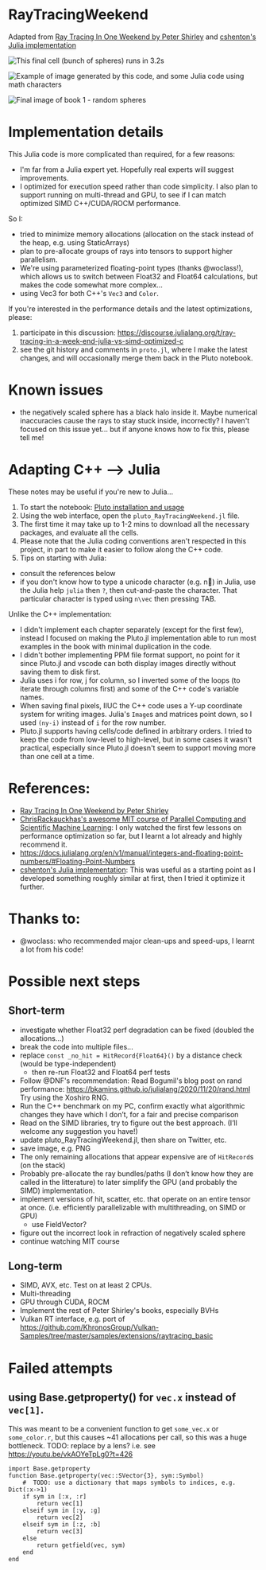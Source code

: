 # RayTracingWeekend

Adapted from [Ray Tracing In One Weekend by Peter Shirley](https://raytracing.github.io/books/RayTracingInOneWeekend.html) and [cshenton's Julia implementation](https://github.com/cshenton/RayTracing.jl)


![This final cell (bunch of spheres) runs in 3.2s](img/pluto_RayTracingWeekend_final_cell.png)

![Example of image generated by this code, and some Julia code using math characters](img/pluto_RayTracingWeekend.png)

![Final image of book 1 - random spheres](img/scene_random_spheres_1920x1080.png)


# Implementation details

This Julia code is more complicated than required, for a few reasons:
- I'm far from a Julia expert yet. Hopefully real experts will suggest improvements.
- I optimized for execution speed rather than code simplicity. I also plan to support running on multi-thread and GPU, to see if I can match optimized SIMD C++/CUDA/ROCM performance.

So I:
- tried to minimize memory allocations (allocation on the stack instead of the heap, e.g. using StaticArrays)
- plan to pre-allocate groups of rays into tensors to support higher parallelism.
- We're using parameterized floating-point types (thanks @woclass!), which allows us to switch between Float32 and Float64 calculations, but makes the code somewhat more complex...
- using Vec3 for both C++'s `Vec3` and `Color`.

If you're interested in the performance details and the latest optimizations, please:
1. participate in this discussion: https://discourse.julialang.org/t/ray-tracing-in-a-week-end-julia-vs-simd-optimized-c
2. see the git history and comments in `proto.jl`, where I make the latest changes, and will occasionally merge them back in the Pluto notebook. 

# Known issues

- the negatively scaled sphere has a black halo inside it. Maybe numerical inaccuracies cause the rays to stay stuck inside, incorrectly? I haven't focused on this issue yet... but if anyone knows how to fix this, please tell me!

# Adapting C++ --> Julia

These notes may be useful if you're new to Julia...

1. To start the notebook: [Pluto installation and usage](https://github.com/fonsp/Pluto.jl#lets-do-it)
2. Using the web interface, open the `pluto_RayTracingWeekend.jl` file.
3. The first time it may take up to 1-2 mins to download all the necessary packages, and evaluate all the cells.
4. Please note that the Julia coding conventions aren't respected in this project, in part to make it easier to follow along the C++ code.
5. Tips on starting with Julia:
  - consult the references below
  - if you don't know how to type a unicode character (e.g. n⃗) in Julia, use the Julia help `julia` then `?`, then cut-and-paste the character. That particular character is typed using `n\vec` then pressing TAB.

Unlike the C++ implementation:
- I didn't implement each chapter separately (except for the first few), instead I focused on making the Pluto.jl implementation able to run most examples in the book with minimal duplication in the code.
- I didn't bother implementing PPM file format support, no point for it since Pluto.jl and vscode can both display images directly without saving them to disk first.
- Julia uses i for row, j for column, so I inverted some of the loops (to iterate through columns first) and some of the C++ code's variable names.
- When saving final pixels, IIUC the C++ code uses a Y-up coordinate system for writing images. Julia's `Image`s and matrices point down, so I used `(ny-i)` instead of `i` for the row number.
- Pluto.jl supports having cells/code defined in arbitrary orders. I tried to keep the code from low-level to high-level, but in some cases it wasn't practical, especially since Pluto.jl doesn't seem to support moving more than one cell at a time.


# References:
- [Ray Tracing In One Weekend by Peter Shirley](https://raytracing.github.io/books/RayTracingInOneWeekend.html)
- [ChrisRackauckhas's awesome MIT course of Parallel Computing and Scientific Machine Learning](https://github.com/mitmath/18337): I only watched the first few lessons on performance optimization so far, but I learnt a lot already and highly recommend it.
- https://docs.julialang.org/en/v1/manual/integers-and-floating-point-numbers/#Floating-Point-Numbers
- [cshenton's Julia implementation](https://github.com/cshenton/RayTracing.jl): This was useful as a starting point as I developed something roughly similar at first, then I tried it optimize it further.

# Thanks to:

- @woclass: who recommended major clean-ups and speed-ups, I learnt a lot from his code!

# Possible next steps

## Short-term

- investigate whether Float32 perf degradation can be fixed (doubled the allocations...)
- break the code into multiple files...
- replace `const _no_hit = HitRecord{Float64}()` by a distance check (would be type-independent)
  - then re-run Float32 and Float64 perf tests
- Follow @DNF's recommendation: Read Bogumil's blog post on rand performance:
  https://bkamins.github.io/julialang/2020/11/20/rand.html
  Try using the Xoshiro RNG.
- Run the C++ benchmark on my PC, confirm exactly what algorithmic changes they have which I don’t,
  for a fair and precise comparison
- Read on the SIMD libraries, try to figure out the best approach. (I’ll welcome any suggestion you have!)
- update pluto_RayTracingWeekend.jl, then share on Twitter, etc.
- save image, e.g. PNG
- The only remaining allocations that appear expensive are of `HitRecord`s (on the stack)
- Probably pre-allocate the ray bundles/paths (I don’t know how they are called in the litterature) to later 
  simplify the GPU (and probably the SIMD) implementation.
- implement versions of hit, scatter, etc. that operate on an entire tensor at once.
  (i.e. efficiently parallelizable with multithreading, on SIMD or GPU)
  - use FieldVector?
- figure out the incorrect look in refraction of negatively scaled sphere
- continue watching MIT course

## Long-term

- SIMD, AVX, etc. Test on at least 2 CPUs.
- Multi-threading
- GPU through CUDA, ROCM
- Implement the rest of Peter Shirley's books, especially BVHs
- Vulkan RT interface, e.g. port of https://github.com/KhronosGroup/Vulkan-Samples/tree/master/samples/extensions/raytracing_basic

# Failed attempts

## using Base.getproperty() for `vec.x` instead of `vec[1]`.

This was meant to be a convenient function to get `some_vec.x` or `some_color.r`, but this causes ~41 allocations per call, so this was a huge bottleneck.
TODO: replace by a lens? i.e. see https://youtu.be/vkAOYeTpLg0?t=426

```
import Base.getproperty
function Base.getproperty(vec::SVector{3}, sym::Symbol)
    #  TODO: use a dictionary that maps symbols to indices, e.g. Dict(:x->1)
    if sym in [:x, :r]
        return vec[1]
    elseif sym in [:y, :g]
        return vec[2]
    elseif sym in [:z, :b]
        return vec[3]
    else
        return getfield(vec, sym)
    end
end
```